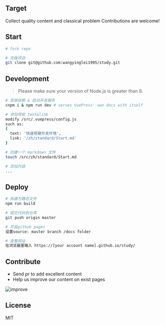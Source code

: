 <!-- <p align="center">
  <img width="280" src="https://avatars1.githubusercontent.com/u/8192412?s=460&v=4" alt="logo">
</p> -->

## Target
Collect quality content and classical problem
Contributions are welcome!

## Start
``` bash
# fork repo

# 克隆项目
git clone git@github.com:wangyinglei1995/study.git
```

## Development

> Please make sure your version of Node.js is greater than 8.

``` bash
# 安装依赖 & 启动开发服务
cnpm i & npm run dev # serves VuePress' own docs with itself

# 添加导航 text&link
modify /src/.vuepress/config.js
such as: 
{
  text: '快速搭建开发环境',
  link: '/zh/standard/Start.md'
}

# 创建一个 markdown 文件
touch /src/zh/standard/Start.md

# 添加内容
...
```

## Deploy
``` bash
# 构建为静态文件
npm run build

# 提交代码到仓库
git push origin master

# 开启github pages
设置source: master branch /docs folder

# 查看网站
在浏览器里输入 https://[your account name].github.io/study/
```

## Contribute
- Send pr to add excellent content
- Help us improve our content on exist pages  
 
![improve](/src/.vuepress/public//improve.jpg)

## License

MIT